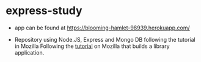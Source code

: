# express-study

- app can be found at https://blooming-hamlet-98939.herokuapp.com/

- Repository using Node.JS, Express and Mongo DB following the tutorial in Mozilla Following the [tutorial](https://developer.mozilla.org/zh-CN/docs/learn/Server-side/Express_Nodejs) on Mozilla that builds a library application.
